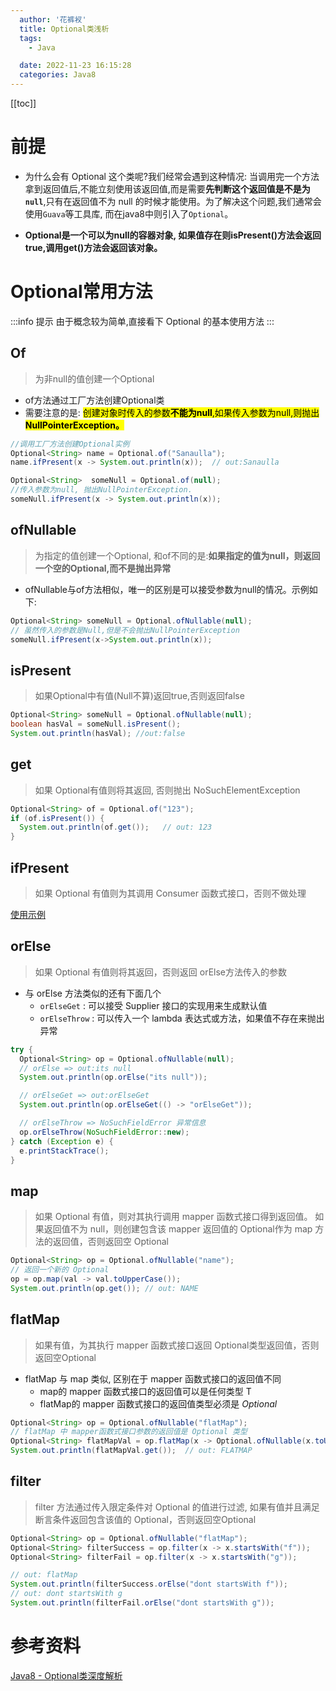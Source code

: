 ```yaml
---
  author: '花裤衩'
  title: Optional类浅析
  tags:
    - Java

  date: 2022-11-23 16:15:28
  categories: Java8
---
```

[[toc]]

# 前提

- 为什么会有 Optional 这个类呢?我们经常会遇到这种情况: 当调用完一个方法拿到返回值后,不能立刻使用该返回值,而是需要**先判断这个返回值是不是为`null`**,只有在返回值不为 null 的时候才能使用。为了解决这个问题,我们通常会使用`Guava`等工具库, 而在java8中则引入了`Optional`。

- **Optional是一个可以为null的容器对象, 如果值存在则isPresent()方法会返回true,调用get()方法会返回该对象。**

# Optional常用方法

:::info 提示
由于概念较为简单,直接看下 Optional 的基本使用方法
:::

## Of

> 为非null的值创建一个Optional

- of方法通过工厂方法创建Optional类
- 需要注意的是: <mark>创建对象时传入的参数**不能为null**,如果传入参数为null,则抛出 **NullPointerException。**</mark>

```java
//调用工厂方法创建Optional实例
Optional<String> name = Optional.of("Sanaulla");
name.ifPresent(x -> System.out.println(x));  // out:Sanaulla

Optional<String>  someNull = Optional.of(null);
//传入参数为null, 抛出NullPointerException.
someNull.ifPresent(x -> System.out.println(x)); 
```

## ofNullable

> 为指定的值创建一个Optional, 和of不同的是:**如果指定的值为null，则返回一个空的Optional,而不是抛出异常**

- ofNullable与of方法相似，唯一的区别是可以接受参数为null的情况。示例如下:

```java
Optional<String> someNull = Optional.ofNullable(null);
// 虽然传入的参数是Null,但是不会抛出NullPointerException
someNull.ifPresent(x->System.out.println(x));
```

## isPresent

> 如果Optional中有值(Null不算)返回true,否则返回false

```java
Optional<String> someNull = Optional.ofNullable(null);
boolean hasVal = someNull.isPresent();
System.out.println(hasVal); //out:false
```

## get

> 如果 Optional有值则将其返回, 否则抛出 NoSuchElementException

```java
Optional<String> of = Optional.of("123");
if (of.isPresent()) {
  System.out.println(of.get());   // out: 123
}
```

## ifPresent

> 如果 Optional 有值则为其调用 Consumer 函数式接口，否则不做处理

[使用示例](optionanl#ofnullable)

## orElse

> 如果 Optional 有值则将其返回，否则返回 orElse方法传入的参数

- 与 orElse 方法类似的还有下面几个
   - `orElseGet` : 可以接受 Supplier 接口的实现用来生成默认值
   - `orElseThrow` : 可以传入一个 lambda 表达式或方法，如果值不存在来抛出异常

```java
try {
  Optional<String> op = Optional.ofNullable(null);
  // orElse => out:its null
  System.out.println(op.orElse("its null"));

  // orElseGet => out:orElseGet
  System.out.println(op.orElseGet(() -> "orElseGet"));

  // orElseThrow => NoSuchFieldError 异常信息
  op.orElseThrow(NoSuchFieldError::new);
} catch (Exception e) {
  e.printStackTrace();
}
```

## map

> 如果 Optional 有值，则对其执行调用 mapper 函数式接口得到返回值。
> 如果返回值不为 null，则创建包含该 mapper 返回值的 Optional作为 map 方法的返回值，否则返回空 Optional

```java
Optional<String> op = Optional.ofNullable("name");
// 返回一个新的 Optional
op = op.map(val -> val.toUpperCase());
System.out.println(op.get()); // out: NAME
```

## flatMap

> 如果有值，为其执行 mapper 函数式接口返回 Optional类型返回值，否则返回空Optional

- flatMap 与 map 类似, 区别在于 mapper 函数式接口的返回值不同
   - map的 mapper 函数式接口的返回值可以是任何类型 T
   - flatMap的 mapper 函数式接口的返回值类型必须是 *Optional*

```java
Optional<String> op = Optional.ofNullable("flatMap");
// flatMap 中 mapper函数式接口参数的返回值是 Optional 类型
Optional<String> flatMapVal = op.flatMap(x -> Optional.ofNullable(x.toUpperCase()));
System.out.println(flatMapVal.get());  // out: FLATMAP
```

## filter

> filter 方法通过传入限定条件对 Optional 的值进行过滤, 如果有值并且满足断言条件返回包含该值的 Optional，否则返回空Optional

```java
Optional<String> op = Optional.ofNullable("flatMap");
Optional<String> filterSuccess = op.filter(x -> x.startsWith("f"));
Optional<String> filterFail = op.filter(x -> x.startsWith("g"));

// out: flatMap
System.out.println(filterSuccess.orElse("dont startsWith f"));
// out: dont startsWith g
System.out.println(filterFail.orElse("dont startsWith g"));
```

# 参考资料 <Badge type="tip" text="Tip"/>
[Java8 - Optional类深度解析](https://pdai.tech/md/java/java8/java8-optional.html)

